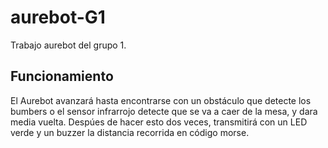 # aurebot-G1
Trabajo aurebot del grupo 1.

## Funcionamiento
El Aurebot avanzará hasta encontrarse con un obstáculo que detecte los bumbers o el sensor infrarrojo detecte que se va a caer de la mesa, y dara media vuelta. Despúes de hacer esto dos veces, transmitirá con un LED verde y un buzzer la distancia recorrida en código morse.
